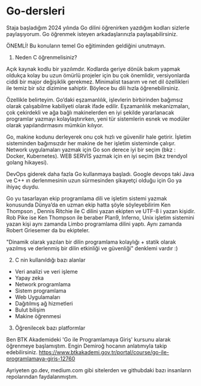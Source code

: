 # Go-dersleri

Staja başladığım 2024 yılında Go dilini öğrenirken yazdığım kodları sizlerle paylaşıyorum. Go öğrenmek isteyen arkadaşlarınızla paylaşabilirsiniz.

ÖNEMLİ! Bu konuların temel Go eğitiminden geldiğini unutmayın.

1) Neden C öğrenmelisiniz?

Açık kaynak kodlu bir yazılımdır. Kodlarda geriye dönük bakım yapmak oldukça kolay bu uzun ömürlü projeler için bu çok önemlidir, versiyonlarda ciddi bir major değişiklik gerekmez. Minimalist tasarım ve net dil özellikleri ile temiz bir söz dizimine sahiptir. Böylece bu dili hızla öğrenebilirsiniz.

Özellikle belirteyim. Go’daki eşzamanlılık, işlevlerin birbirinden bağımsız olarak çalışabilme kabiliyeti olarak ifade edilir. Eşzamanlılık mekanizmaları, çok çekirdekli ve ağa bağlı makinelerden en iyi şekilde yararlanacak programlar yazmayı kolaylaştırırken, yeni tür sistemlerin esnek ve modüler olarak yapılandırmasını mümkün kılıyor.

Go, makine kodunu derleyerek onu çok hızlı ve güvenilir hale getirir. İşletim sisteminden bağımsızdır her makine de her işletim sisteminde çalışır. Network uygulamaları yazmak için Go son derece iyi bir seçim (bkz : Docker, Kubernetes). WEB SERVİS yazmak için en iyi seçim (bkz trendyol golang hikayesi).

DevOps giderek daha fazla Go kullanmaya başladı. Google devops taki Java ve C++ ın derlenmesinin uzun sürmesinden şikayetçi olduğu için Go ya ihiyaç duydu.

Go yu tasarlayan ekip programlama dili ve işletim sistemi yazmak konusunda Dünya’da en uzman ekip hatta şöyle söyleyebilirim Ken Thompson , Dennis Ritchie ile C dilini yazan ekipten ve UTF-8 i yazan kişidir. Rob Pike ise Ken Thompson ile beraber Plan9, Inferno, Unix işletim sistemini yazan kişi aynı zamanda Limbo programlama dilini yaptı. Aynı zamanda Robert Griesemer da bu ekipteler.

"Dinamik olarak yazılan bir dilin programlama kolaylığı + statik olarak yazılmış ve derlenmiş bir dilin etkinliği ve güvenliği" denklemi vardır :)

2) C nin kullanıldığı bazı alanlar

- Veri analizi ve veri işleme
- Yapay zeka
- Network programlama
- Sistem programlama
- Web Uygulamaları
- Dağıtılmış ağ hizmetleri
- Bulut bilişim
- Makine öğrenmesi

3) Öğrenilecek bazı platformlar

Ben BTK Akademideki 'Go ile Programlamaya Giriş' kursunu alarak öğrenmeye başlamıştım. Engin Demiroğ hocanın anlatımıyla takip edebilirsiniz.
https://www.btkakademi.gov.tr/portal/course/go-ile-programlamaya-giris-12760

Ayriyeten go.dev, medium.com gibi sitelerden ve githubdaki bazı insanların repolarından faydalanmıştım.
